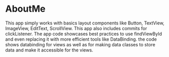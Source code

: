 # AboutMe
This app simply works with basics layout components like Button, TextView, ImageView, EditText, ScrollView.
This app also includes commits for clickListener.
The app code showcases best practices to use findViewById and even replacing it with more efficient tools like DataBinding.
the code shows databinding for views as well as for making data classes to store data and make it accessible for the views.
